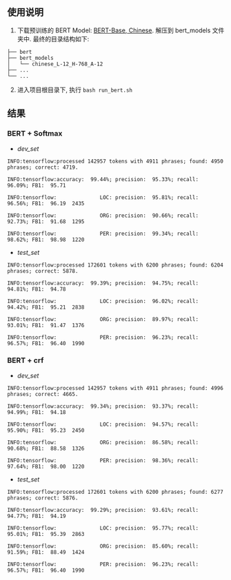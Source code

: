 ## 使用说明

1. 下载预训练的 BERT Model: [BERT-Base, Chinese](https://storage.googleapis.com/bert_models/2018_11_03/chinese_L-12_H-768_A-12.zip). 解压到 bert_models 文件夹中. 
最终的目录结构如下:
```
├── bert
├── bert_models
│   └── chinese_L-12_H-768_A-12
├── ...
└── ...
```

2. 进入项目根目录下, 执行 `bash run_bert.sh`


## 结果
### BERT + Softmax

- *dev_set*

```
INFO:tensorflow:processed 142957 tokens with 4911 phrases; found: 4950 phrases; correct: 4719.

INFO:tensorflow:accuracy:  99.44%; precision:  95.33%; recall:  96.09%; FB1:  95.71

INFO:tensorflow:              LOC: precision:  95.81%; recall:  96.56%; FB1:  96.19  2435

INFO:tensorflow:              ORG: precision:  90.66%; recall:  92.73%; FB1:  91.68  1295

INFO:tensorflow:              PER: precision:  99.34%; recall:  98.62%; FB1:  98.98  1220
```

- *test_set*

```
INFO:tensorflow:processed 172601 tokens with 6200 phrases; found: 6204 phrases; correct: 5878.

INFO:tensorflow:accuracy:  99.39%; precision:  94.75%; recall:  94.81%; FB1:  94.78

INFO:tensorflow:              LOC: precision:  96.02%; recall:  94.42%; FB1:  95.21  2838

INFO:tensorflow:              ORG: precision:  89.97%; recall:  93.01%; FB1:  91.47  1376

INFO:tensorflow:              PER: precision:  96.23%; recall:  96.57%; FB1:  96.40  1990
```

### BERT + crf

- *dev_set*

```
INFO:tensorflow:processed 142957 tokens with 4911 phrases; found: 4996 phrases; correct: 4665.

INFO:tensorflow:accuracy:  99.34%; precision:  93.37%; recall:  94.99%; FB1:  94.18

INFO:tensorflow:              LOC: precision:  94.57%; recall:  95.90%; FB1:  95.23  2450

INFO:tensorflow:              ORG: precision:  86.58%; recall:  90.68%; FB1:  88.58  1326

INFO:tensorflow:              PER: precision:  98.36%; recall:  97.64%; FB1:  98.00  1220
```

- *test_set*

```
INFO:tensorflow:processed 172601 tokens with 6200 phrases; found: 6277 phrases; correct: 5876.

INFO:tensorflow:accuracy:  99.29%; precision:  93.61%; recall:  94.77%; FB1:  94.19

INFO:tensorflow:              LOC: precision:  95.77%; recall:  95.01%; FB1:  95.39  2863

INFO:tensorflow:              ORG: precision:  85.60%; recall:  91.59%; FB1:  88.49  1424

INFO:tensorflow:              PER: precision:  96.23%; recall:  96.57%; FB1:  96.40  1990
```
